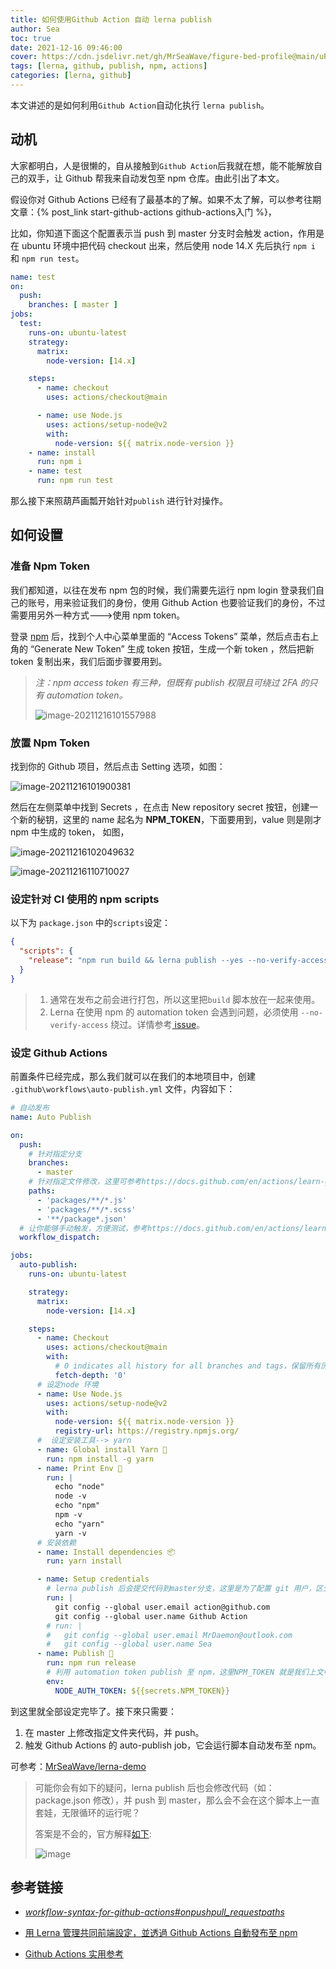 ```yaml
---
title: 如何使用Github Action 自动 lerna publish
author: Sea
toc: true
date: 2021-12-16 09:46:00
cover: https://cdn.jsdelivr.net/gh/MrSeaWave/figure-bed-profile@main/uPic/2021/CJpYL9_image-20211216105358905.png
tags: [lerna, github, publish, npm, actions]
categories: [lerna, github]
---
```


本文讲述的是如何利用`Github Action`自动化执行 `lerna publish`。

<!--more-->

## 动机

大家都明白，人是很懒的，自从接触到`Github Action`后我就在想，能不能解放自己的双手，让 Github 帮我来自动发包至 npm 仓库。由此引出了本文。

假设你对 Github Actions 已经有了最基本的了解。如果不太了解，可以参考往期文章：{% post_link start-github-actions github-actions入门 %}，

比如，你知道下面这个配置表示当 push 到 master 分支时会触发 action，作用是在 ubuntu 环境中把代码 checkout 出来，然后使用 node 14.X 先后执行 `npm i` 和 `npm run test`。

```yml
name: test
on:
  push:
    branches: [ master ]
jobs:
  test:
    runs-on: ubuntu-latest
    strategy:
      matrix:
        node-version: [14.x]

    steps:
      - name: checkout
        uses: actions/checkout@main

      - name: use Node.js
        uses: actions/setup-node@v2
        with:
          node-version: ${{ matrix.node-version }}
    - name: install
      run: npm i
    - name: test
      run: npm run test

```

那么接下来照葫芦画瓢开始针对`publish` 进行针对操作。

## 如何设置

### 准备 Npm Token

我们都知道，以往在发布 npm 包的时候，我们需要先运行 npm login 登录我们自己的账号，用来验证我们的身份，使用 Github Action 也要验证我们的身份，不过需要用另外一种方式--->使用 npm token。

登录 [npm](https://www.npmjs.com/) 后，找到个人中心菜单里面的 “Access Tokens” 菜单，然后点击右上角的 “Generate New Token” 生成 token 按钮，生成一个新 token ，然后把新 token 复制出来，我们后面步骤要用到。

> _注：npm access token 有三种，但既有 publish 权限且可绕过 2FA 的只有 automation token。_
>
> ![image-20211216101557988](https://cdn.jsdelivr.net/gh/MrSeaWave/figure-bed-profile@main/uPic/2021/DVZWGO_image-20211216101557988.png)

### 放置 Npm Token

找到你的 Github 项目，然后点击 Setting 选项，如图：

![image-20211216101900381](https://cdn.jsdelivr.net/gh/MrSeaWave/figure-bed-profile@main/uPic/2021/Q3oh9P_image-20211216101900381.png)

然后在左侧菜单中找到 Secrets ，在点击 New repository secret 按钮，创建一个新的秘钥，这里的 name 起名为 **NPM_TOKEN**，下面要用到，value 则是刚才 npm 中生成的 token， 如图，

![image-20211216102049632](https://cdn.jsdelivr.net/gh/MrSeaWave/figure-bed-profile@main/uPic/2021/C2KuMZ_image-20211216102049632.png)

![image-20211216110710027](https://cdn.jsdelivr.net/gh/MrSeaWave/figure-bed-profile@main/uPic/2021/4OYrfz_image-20211216110710027.png)

### 设定针对 CI 使用的 npm scripts

以下为 `package.json` 中的`scripts`设定：

```json
{
  "scripts": {
    "release": "npm run build && lerna publish --yes --no-verify-access"
  }
}
```

> 1.  通常在发布之前会进行打包，所以这里把`build` 脚本放在一起来使用。
> 2.  Lerna 在使用 npm 的 automation token 会遇到问题，必须使用 `--no-verify-access` 绕过。详情参考[ issue](https://github.com/lerna/lerna/issues/2788)。

### 设定 Github Actions

前置条件已经完成，那么我们就可以在我们的本地项目中，创建 `.github\workflows\auto-publish.yml` 文件，内容如下：

```yml
# 自动发布
name: Auto Publish

on:
  push:
    # 针对指定分支
    branches:
      - master
    # 针对指定文件修改，这里可参考https://docs.github.com/en/actions/learn-github-actions/workflow-syntax-for-github-actions#onpushpull_requestpaths
    paths:
      - 'packages/**/*.js'
      - 'packages/**/*.scss'
      - '**/package*.json'
  # 让你能够手动触发，方便测试，参考https://docs.github.com/en/actions/learn-github-actions/events-that-trigger-workflows#workflow_dispatch
  workflow_dispatch:

jobs:
  auto-publish:
    runs-on: ubuntu-latest

    strategy:
      matrix:
        node-version: [14.x]

    steps:
      - name: Checkout
        uses: actions/checkout@main
        with:
          # 0 indicates all history for all branches and tags，保留所有历史，为了让lerna publish 时可以生成有效的change log
          fetch-depth: '0'
      # 设定node 环境
      - name: Use Node.js
        uses: actions/setup-node@v2
        with:
          node-version: ${{ matrix.node-version }}
          registry-url: https://registry.npmjs.org/
      #  设定安装工具--> yarn
      - name: Global install Yarn 🔨
        run: npm install -g yarn
      - name: Print Env 📄
        run: |
          echo "node"
          node -v
          echo "npm"
          npm -v
          echo "yarn"
          yarn -v
      # 安装依赖
      - name: Install dependencies 📦️
        run: yarn install

      - name: Setup credentials
        # lerna publish 后会提交代码到master分支，这里是为了配置 git 用户，区分用户
        run: |
          git config --global user.email action@github.com
          git config --global user.name Github Action
        # run: |
        #   git config --global user.email MrDaemon@outlook.com
        #   git config --global user.name Sea
      - name: Publish 🚀
        run: npm run release
        # 利用 automation token publish 至 npm，这里NPM_TOKEN 就是我们上文中设定的
        env:
          NODE_AUTH_TOKEN: ${{secrets.NPM_TOKEN}}
```

到这里就全部设定完毕了。接下來只需要：

1. 在 master 上修改指定文件夹代码，并 push。
2. 触发 Github Actions 的 auto-publish job，它会运行脚本自动发布至 npm。

可参考：[MrSeaWave/lerna-demo](https://github.com/MrSeaWave/lerna-demo)

> 可能你会有如下的疑问，lerna publish 后也会修改代码（如：package.json 修改），并 push 到 master，那么会不会在这个脚本上一直套娃，无限循环的运行呢？
>
> 答案是不会的，官方解释[如下](https://docs.github.com/en/actions/security-guides/automatic-token-authentication#using-the-github_token-in-a-workflow):
>
> ![image](https://user-images.githubusercontent.com/21967852/146156352-a3c27276-2baa-43d0-a6b9-1c88a47cfba9.png)

## 参考链接

- [_workflow-syntax-for-github-actions#onpushpull_requestpaths_](*https://docs.github.com/en/actions/learn-github-actions/workflow-syntax-for-github-actions#onpushpull_requestpaths*)
- [用 Lerna 管理共同前端設定，並透過 Github Actions 自動發布至 npm](https://galtz.netlify.app/f2e-common-config/)

- [Github Actions 实用参考](https://juejin.cn/post/6875857705282568200)
